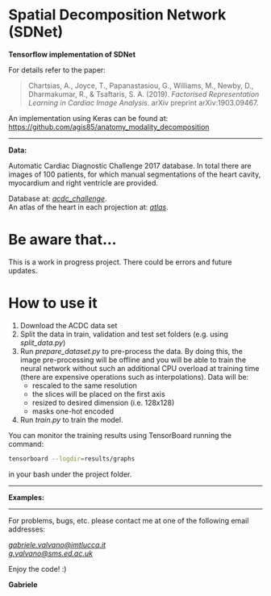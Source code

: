 # Spatial Decomposition Network (SDNet)

**Tensorflow implementation of SDNet**


For details refer to the paper:

> Chartsias, A., Joyce, T., Papanastasiou, G., Williams, M., Newby, D., Dharmakumar, R., & Tsaftaris, S. A. (2019). 
> *Factorised Representation Learning in Cardiac Image Analysis*. arXiv preprint arXiv:1903.09467.

An implementation using Keras can be found at: https://github.com/agis85/anatomy_modality_decomposition


----------------------------------
**Data:**

Automatic Cardiac Diagnostic Challenge 2017 database. In total there are images of 100 patients, for which manual
segmentations of the heart cavity, myocardium and right ventricle are provided.

Database at: [*acdc_challenge*](https://www.creatis.insa-lyon.fr/Challenge/acdc/databases.html).\
An atlas of the heart in each projection at: [*atlas*](http://tuttops.altervista.org/ecocardiografia_base.html).

# Be aware that...

This is a work in progress project. There could be errors and future updates.

# How to use it

1. Download the ACDC data set
2. Split the data in train, validation and test set folders (e.g. using *split_data.py*)
3. Run *prepare_dataset.py* to pre-process the data. By doing this, the image pre-processing will be offline 
and you will be able to train the neural network without such an additional CPU overload at training time 
(there are expensive operations such as interpolations). Data will be:
    - rescaled to the same resolution
    - the slices will be placed on the first axis
    - resized to desired dimension (i.e. 128x128)
    - masks one-hot encoded
4. Run *train.py* to train the model.

You can monitor the training results using TensorBoard running the command:
```bash
tensorboard --logdir=results/graphs
```
in your bash under the project folder.

---------------------
**Examples:**


---------------------

For problems, bugs, etc. please contact me at one of the following email addresses:

  *gabriele.valvano@imtlucca.it* \
  *g.valvano@sms.ed.ac.uk*

Enjoy the code! :)

**Gabriele**